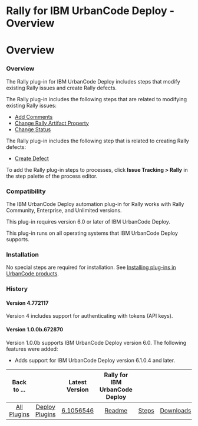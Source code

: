 
Rally for IBM UrbanCode Deploy - Overview
=========================================

# Overview


### Overview




The Rally plug-in for IBM UrbanCode Deploy includes steps that modify existing Rally issues and create Rally defects.

The Rally plug-in includes the following steps that are related to modifying existing Rally issues:

* [Add Comments](#add_comments "Add Comments")
* [Change Rally Artifact Property](#change_rally_artifact_property "Change Rally Artifact Property")
* [Change Status](#change_status "Change Status")

The Rally plug-in includes the following step that is related to creating Rally defects:

* [Create Defect](#create_defect "Create Defect")

To add the Rally plug-in steps to processes, click **Issue Tracking > Rally** in the step palette of the process editor.

### Compatibility

The IBM UrbanCode Deploy automation plug-in for Rally works with Rally Community, Enterprise, and Unlimited versions.

This plug-in requires version 6.0 or later of IBM UrbanCode Deploy.

This plug-in runs on all operating systems that IBM UrbanCode Deploy supports.

### Installation

No special steps are required for installation. See [Installing plug-ins in UrbanCode products](https://community.ibm.com/community/user/wasdevops/blogs/laurel-dickson-bull1/2022/06/13/install-plugins "Installing plug-ins in UrbanCode products").

### History

#### Version 4.772117

Version 4 includes support for authenticating with tokens (API keys).

#### Version 1.0.0b.672870

Version 1.0.0b supports IBM UrbanCode Deploy version 6.0. The following features were added:

* Adds support for IBM UrbanCode Deploy version 6.1.0.4 and later.


|Back to ...||Latest Version|Rally for IBM UrbanCode Deploy |||
| :---: | :---: | :---: | :---: | :---: | :---: |
|[All Plugins](../../index.md)|[Deploy Plugins](../README.md)|[6.1056546](https://raw.githubusercontent.com/UrbanCode/IBM-UCD-PLUGINS/main/files/Rally/Rally-6.1056546.zip)|[Readme](README.md)|[Steps](steps.md)|[Downloads](downloads.md)|

